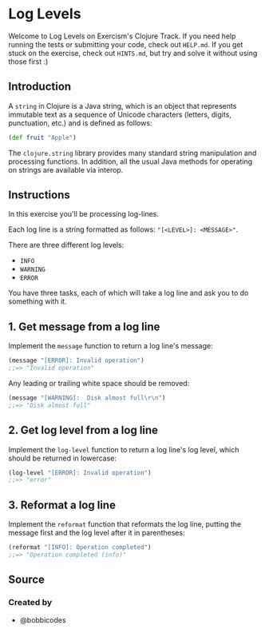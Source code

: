# Log Levels

Welcome to Log Levels on Exercism's Clojure Track.
If you need help running the tests or submitting your code, check out `HELP.md`.
If you get stuck on the exercise, check out `HINTS.md`, but try and solve it without using those first :)

## Introduction

A `string` in Clojure is a Java string, which is an object that represents immutable text as a sequence of Unicode characters (letters, digits, punctuation, etc.) and is defined as follows:

```clojure
(def fruit "Apple")
```

The `clojure.string` library provides many standard string manipulation and processing functions. In addition, all the usual Java methods for operating on strings are available via interop.

## Instructions

In this exercise you'll be processing log-lines.

Each log line is a string formatted as follows: `"[<LEVEL>]: <MESSAGE>"`.

There are three different log levels:

- `INFO`
- `WARNING`
- `ERROR`

You have three tasks, each of which will take a log line and ask you to do something with it.

## 1. Get message from a log line

Implement the `message` function to return a log line's message:

```clojure
(message "[ERROR]: Invalid operation")
;;=> "Invalid operation"
```

Any leading or trailing white space should be removed:

```clojure
(message "[WARNING]:  Disk almost full\r\n")
;;=> "Disk almost full"
```

## 2. Get log level from a log line

Implement the `log-level` function to return a log line's log level, which should be returned in lowercase:

```clojure
(log-level "[ERROR]: Invalid operation")
;;=> "error"
```

## 3. Reformat a log line

Implement the `reformat` function that reformats the log line, putting the message first and the log level after it in parentheses:

```clojure
(reformat "[INFO]: Operation completed")
;;=> "Operation completed (info)"
```

## Source

### Created by

- @bobbicodes
